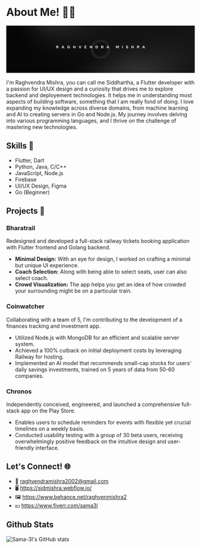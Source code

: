 # About Me! 🙋‍♂️

![Banner Image](https://github.com/Sama-3l/Sama-3l/blob/main/ld_banner_1.png)

I'm Raghvendra Mishra, you can call me Siddhartha, a Flutter developer with a passion for UI/UX design and a curiosity that drives me to explore backend and deployement technologies. It helps me in understanding most aspects of building software, something that I am really fond of doing. I love expanding my knowledge across diverse domains, from machine learning and AI to creating servers in Go and Node.js. My journey involves delving into various programming languages, and I thrive on the challenge of mastering new technologies.

## Skills 🚀

- Flutter, Dart
- Python, Java, C/C++
- JavaScript, Node.js
- Firebase
- UI/UX Design, Figma
- Go (Beginner)

## Projects 💼

### Bharatrail

Redesigned and developed a full-stack railway tickets booking application with Flutter frontend and Golang backend.

- **Minimal Design:** With an eye for design, I worked on crafting a minimal but unique UI experience.
- **Coach Selection:** Along with being able to select seats, user can also select coach.
- **Crowd Visualization:** The app helps you get an idea of how crowded your surrounding might be on a particular train.

### Coinwatcher

Collaborating with a team of 5, I'm contributing to the development of a finances tracking and investment app.

- Utilized Node.js with MongoDB for an efficient and scalable server system.
- Achieved a 100% cutback on initial deployment costs by leveraging Railway for hosting.
- Implemented an AI model that recommends small-cap stocks for users' daily savings investments, trained on 5 years of data from 50-60 companies.

### Chronos

Independently conceived, engineered, and launched a comprehensive full-stack app on the Play Store.

- Enables users to schedule reminders for events with flexible yet crucial timelines on a weekly basis.
- Conducted usability testing with a group of 30 beta users, receiving overwhelmingly positive feedback on the intuitive design and user-friendly interface.

## Let's Connect! 🌐

- 📧 raghvendramishra2002@gmail.com
- 🖥️ https://sidmishra.webflow.io/
- 🖼️ https://www.behance.net/raghvenmishra2
- 💵 https://www.fiverr.com/sama3l

## Github Stats

![Sama-3l's GitHub stats](https://github-readme-stats.vercel.app/api?username=Sama-3l&show_icons=true&theme=tokyonight)
